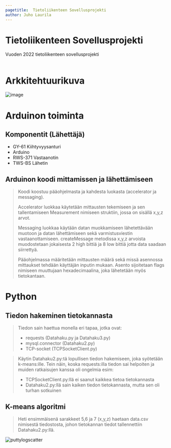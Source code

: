 ```yaml
---
pagetitle:  Tietoliikenteen Sovellusprojekti
author: Juho Laurila
---
```


# Tietoliikenteen Sovellusprojekti
Vuoden 2022 tietoliikenteen sovellusprojekti
<br/>
<br/>
# Arkkitehtuurikuva
![image](https://user-images.githubusercontent.com/97531298/199923738-0a49c750-2408-4f4b-a696-a13558a3ca13.png)

# Arduinon toiminta
## Komponentit (Lähettäjä)
- GY-61 Kiihtyvyysanturi
- Arduino
- RWS-371 Vastaanotin
- TWS-BS Lähetin

## Arduinon koodi mittamissen ja lähettämiseen
> Koodi koostuu pääohjelmasta ja kahdesta luokasta (accelerator ja messaging).
> 
> Accelerator luokkaa käytetään mittausten tekemiseen ja sen tallentamiseen Measurement nimiseen struktiin, jossa on sisällä x,y,z arvot.
>
> Messaging luokkaa käytään datan muokkamiseen lähetettävään muotoon ja datan lähettämiseen sekä varmistusviestin vastaanottamiseen. createMessage metodissa x,y,z arvoista muodostetaan jokaisesta 2 high bittiä ja 8 low bittiä jotta data saadaan siirrettyä.
>
> Pääohjelmassa määritetään mittausten määrä sekä missä asennossa mittaukset tehdään käyttäjän inputin mukaan. Asento sijoitetaan flags nimiseen muuttujaan hexadecimaalina, joka lähetetään myös tietokantaan.

# Python
## Tiedon hakeminen tietokannasta
> Tiedon sain haettua monella eri tapaa, jotka ovat:
> - requests (Datahaku.py ja Datahaku3.py)
> - mysql.connector (Datahaku2.py)
> - TCP-socket (TCPSocketClient.py)

> Käytin Datahaku2.py:tä lopullisen tiedon hakemiseen, joka syötetään k-means:ille. Tein näin, koska requests:illa tiedon sai helpoiten ja muiden ratkaisujen kanssa oli ongelmia esim: 
> - TCPSocketClient.py:llä ei saanut kaikkea tietoa tietokannasta
> - Datahaku2.py:llä sain kaiken tiedon tietokannasta, mutta sen oli turhan sotkuinen

## K-means algoritmi
> Heti ensimmäisenä sarakkeet 5,6 ja 7 (x,y,z) haetaan data.csv nimisestä tiedostosta, johon tietokannan tiedot tallennettiin Datahaku2.py:llä. 

![puttylogscatter](https://user-images.githubusercontent.com/97531298/206319716-34ec5c5a-6d3e-44a2-ad66-80aaf8f91109.png)

